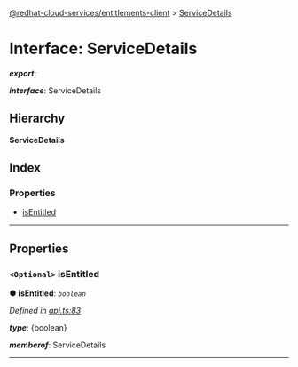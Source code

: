 [@redhat-cloud-services/entitlements-client](../README.md) > [ServiceDetails](../interfaces/servicedetails.md)

# Interface: ServiceDetails

*__export__*: 

*__interface__*: ServiceDetails

## Hierarchy

**ServiceDetails**

## Index

### Properties

* [isEntitled](servicedetails.md#isentitled)

---

## Properties

<a id="isentitled"></a>

### `<Optional>` isEntitled

**● isEntitled**: *`boolean`*

*Defined in [api.ts:83](https://github.com/karelhala/javascript-clients/blob/master/packages/entitlements/api.ts#L83)*

*__type__*: {boolean}

*__memberof__*: ServiceDetails

___

